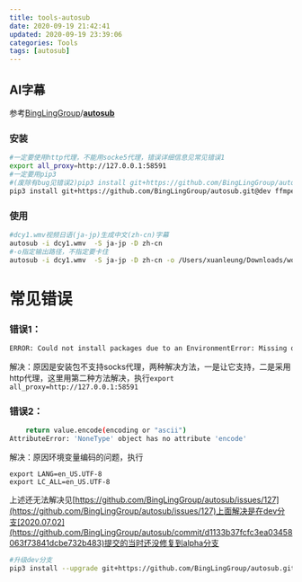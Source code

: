 ```yaml
---
title: tools-autosub
date: 2020-09-19 21:42:41
updated: 2020-09-19 23:39:06
categories: Tools
tags: [autosub]
---
```


## AI字幕

参考[BingLingGroup](https://github.com/BingLingGroup)/**[autosub](https://github.com/BingLingGroup/autosub)**

### 安装

```bash
#一定要使用http代理，不能用socke5代理，错误详细信息见常见错误1
export all_proxy=http://127.0.0.1:58591
#一定要用pip3
#(废除有bug见错误2)pip3 install git+https://github.com/BingLingGroup/autosub.git@alpha ffmpeg-normalize langcodes
pip3 install git+https://github.com/BingLingGroup/autosub.git@dev ffmpeg-normalize langcodes
```

### 使用

```bash
#dcy1.wmv视频日语(ja-jp)生成中文(zh-cn)字幕
autosub -i dcy1.wmv  -S ja-jp -D zh-cn
#-o指定输出路径，不指定要卡住
autosub -i dcy1.wmv  -S ja-jp -D zh-cn -o /Users/xuanleung/Downloads/worldvideo/dcy1.zh-cn.srt
```



# 常见错误

### 错误1：

```bash
ERROR: Could not install packages due to an EnvironmentError: Missing dependencies for SOCKS support.
```

解决：原因是安装包不支持socks代理，两种解决方法，一是让它支持，二是采用http代理，这里用第二种方法解决，执行`export all_proxy=http://127.0.0.1:58591`

### 错误2：

```bash
    return value.encode(encoding or "ascii")
AttributeError: 'NoneType' object has no attribute 'encode'
```

解决：原因环境变量编码的问题，执行

```
export LANG=en_US.UTF-8
export LC_ALL=en_US.UTF-8
```

上述还无法解决见[https://github.com/BingLingGroup/autosub/issues/127](https://github.com/BingLingGroup/autosub/issues/127)上面解决是在dev分支[2020.07.02](https://github.com/BingLingGroup/autosub/commit/d1133b37fcfc3ea03458063f73841dcbe732b483)提交的当时还没修复到alpha分支

```bash
#升级dev分支
pip3 install --upgrade git+https://github.com/BingLingGroup/autosub.git@dev
```



